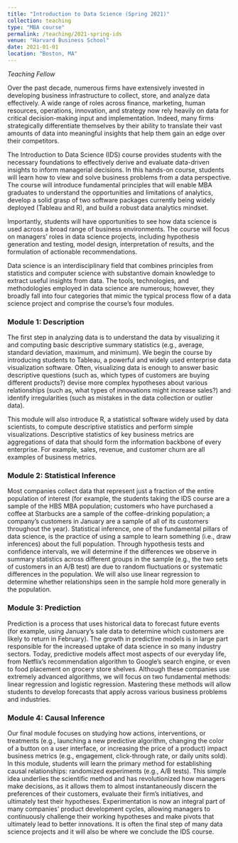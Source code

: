 ```yaml
---
title: "Introduction to Data Science (Spring 2021)"
collection: teaching
type: "MBA course"
permalink: /teaching/2021-spring-ids
venue: "Harvard Business School"
date: 2021-01-01
location: "Boston, MA"
---
```


*Teaching Fellow*

Over the past decade, numerous firms have extensively invested in developing business infrastructure to collect, store, and analyze data effectively. A wide range of roles across finance, marketing, human resources, operations, innovation, and strategy now rely heavily on data for critical decision-making input and implementation. Indeed, many firms strategically differentiate themselves by their ability to translate their vast amounts of data into meaningful insights that help them gain an edge over their competitors. 

The Introduction to Data Science (IDS) course provides students with the necessary foundations to effectively derive and evaluate data-driven insights to inform managerial decisions. In this hands-on course, students will learn how to view and solve business problems from a data perspective. The course will introduce fundamental principles that will enable MBA graduates to understand the opportunities and limitations of analytics, develop a solid grasp of two software packages currently being widely deployed (Tableau and R), and build a robust data analytics mindset.  

Importantly, students will have opportunities to see how data science is used across a broad range of business environments. The course will focus on  managers’ roles in data science projects, including hypothesis generation and testing, model design, interpretation of results, and the formulation of actionable recommendations.

Data science is an interdisciplinary field that combines principles from statistics and computer science with substantive domain knowledge to extract useful insights from data. The tools, technologies, and methodologies employed in data science are numerous; however, they broadly fall into four categories that mimic the typical process flow of a data science project and comprise the course’s four modules. 

### Module 1: Description

The first step in analyzing data is to understand the data by visualizing it and computing basic descriptive summary statistics (e.g., average, standard deviation, maximum, and minimum). We begin the course by introducing students to Tableau, a powerful and widely used enterprise data visualization software. Often, visualizing data is enough to answer basic descriptive questions (such as, which types of customers are buying different products?) devise more complex hypotheses about various relationships (such as, what types of innovations might increase sales?) and identify irregularities (such as mistakes in the data collection or outlier data). 

This module will also introduce R, a statistical software widely used by data scientists, to compute descriptive statistics and perform simple visualizations. Descriptive statistics of key business metrics are aggregations of data that should form the information backbone of every enterprise. For example, sales, revenue, and customer churn are all examples of business metrics.

### Module 2: Statistical Inference

Most companies collect data that represent just a fraction of the entire population of interest (for example, the students taking the IDS course are a sample of the HBS MBA population; customers who have purchased a coffee at Starbucks are a sample of the coffee-drinking population; a company’s customers in January are a sample of all of its customers throughout the year). Statistical inference, one of the fundamental pillars of data science, is the practice of using a sample to learn something (i.e., draw inferences) about the full population. Through hypothesis tests and confidence intervals, we will determine if the differences we observe in summary statistics across different groups in the sample (e.g., the two sets of customers in an A/B test) are due to random fluctuations or systematic differences in the population. We will also use linear regression to determine whether relationships seen in the sample hold more generally in the population.  

### Module 3: Prediction

Prediction is a process that uses historical data to forecast future events (for example, using January’s sale data to determine which customers are likely to return in February). The growth in predictive models is in large part responsible for the increased uptake of data science in so many industry sectors. Today, predictive models affect most aspects of our everyday life, from Netflix’s recommendation algorithm to Google’s search engine, or even to food placement on grocery store shelves. Although these companies use extremely advanced algorithms, we will focus on two fundamental methods: linear regression and logistic regression. Mastering these methods will allow students to develop forecasts that apply across various business problems and industries. 

### Module 4: Causal Inference

Our final module focuses on studying how actions, interventions, or treatments (e.g., launching a new predictive algorithm, changing the color of a button on a user interface, or increasing the price of a product) impact business metrics (e.g., engagement, click-through rate, or daily units sold). In this module, students will learn the primary method for establishing causal relationships: randomized experiments (e.g., A/B tests). This simple idea underlies the scientific method and has revolutionized how managers make decisions, as it allows them to almost instantaneously discern the preferences of their customers, evaluate their firm’s initiatives, and ultimately test their hypotheses. Experimentation is now an integral part of many companies’ product development cycles, allowing managers to continuously challenge their working hypotheses and make pivots that ultimately lead to better innovations. It is often the final step of many data science projects and it will also be where we conclude the IDS course. 
